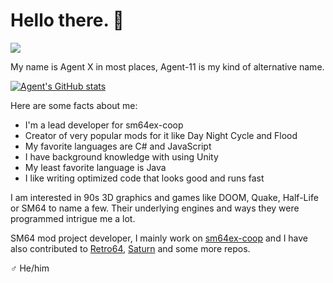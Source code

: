 # Hello there. 👋
![](https://c.tenor.com/WuOwfnsLcfYAAAAC/star-wars-obi-wan-kenobi.gif)

My name is Agent X in most places, Agent-11 is my kind of alternative name.

[![Agent's GitHub stats](https://github-readme-stats.vercel.app/api?username=Agent-11)](https://github.com/anuraghazra/github-readme-stats)

Here are some facts about me:

- I'm a lead developer for sm64ex-coop
- Creator of very popular mods for it like Day Night Cycle and Flood
- My favorite languages are C# and JavaScript
- I have background knowledge with using Unity
- My least favorite language is Java
- I like writing optimized code that looks good and runs fast

I am interested in 90s 3D graphics and games like DOOM, Quake, Half-Life or SM64 to name a few. Their underlying engines and ways they were programmed intrigue me a lot.

SM64 mod project developer, I mainly work on [sm64ex-coop](https://github.com/djoslin0/sm64ex-coop) and I have also contributed to [Retro64](https://github.com/Retro64Mod/Retro64Mod), [Saturn](https://github.com/Llennpie/Saturn) and some more repos.

♂ He/him
